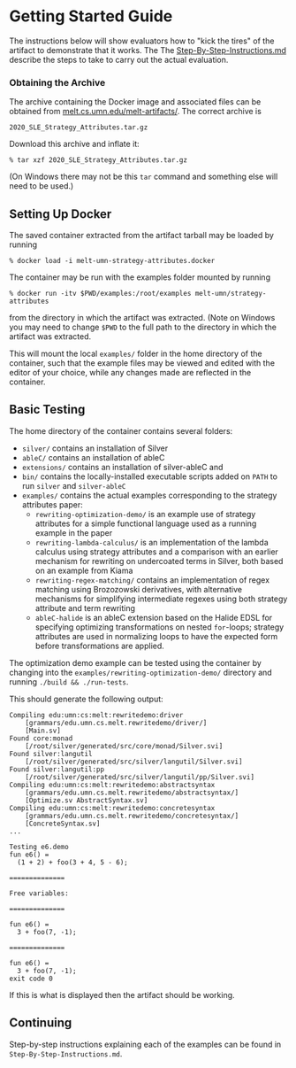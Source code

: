 # Getting Started Guide

The instructions below will show evaluators how to "kick the tires" of
the artifact to demonstrate that it works.  The The
[Step-By-Step-Instructions.md](Step-By-Step-Instructions.md) describe
the steps to take to carry out the actual evaluation.

### Obtaining the Archive

The archive containing the Docker image and associated files can be
obtained from
[melt.cs.umn.edu/melt-artifacts/](http://melt.cs.umn.edu/melt-artifacts/).
The correct archive is
```
2020_SLE_Strategy_Attributes.tar.gz
```
Download this archive and inflate it:
```
% tar xzf 2020_SLE_Strategy_Attributes.tar.gz
```
(On Windows there may not be this ``tar`` command and something else
will need to be used.)


## Setting Up Docker

The saved container extracted from the artifact tarball may be loaded by running
```
% docker load -i melt-umn-strategy-attributes.docker
```

The container may be run with the examples folder mounted by running
```
% docker run -itv $PWD/examples:/root/examples melt-umn/strategy-attributes
```
from the directory in which the artifact was extracted.  (Note on Windows you may
need to change `$PWD` to the full path to the directory in which the artifact
was extracted.

This will mount the local `examples/` folder in the home directory of the container,
such that the example files may be viewed and edited with the editor of your choice,
while any changes made are reflected in the container.

## Basic Testing

The home directory of the container contains several folders:
* `silver/` contains an installation of Silver
* `ableC/` contains an installation of ableC
* `extensions/` contains an installation of silver-ableC and 
* `bin/` contains the locally-installed executable scripts added on `PATH` to run `silver` and `silver-ableC`
* `examples/` contains the actual examples corresponding to the strategy attributes paper:
  * `rewriting-optimization-demo/` is an example use of strategy attributes for a simple functional language used as a running example in the paper
  * `rewriting-lambda-calculus/` is an implementation of the lambda calculus using strategy attributes and a comparison with an earlier mechanism for rewriting on undercoated terms in Silver, both based on an example from Kiama
  * `rewriting-regex-matching/` contains an implementation of regex matching using Brozozowski derivatives, with alternative mechanisms for simplifying intermediate regexes using both strategy attribute and term rewriting
  * `ableC-halide` is an ableC extension based on the Halide EDSL for specifying optimizing transformations on nested `for`-loops; strategy attributes are used in normalizing loops to have the expected form before transformations are applied.

The optimization demo example can be tested using the container by changing into
the `examples/rewriting-optimization-demo/` directory and running `./build && ./run-tests`.

This should generate the following output:
```
Compiling edu:umn:cs:melt:rewritedemo:driver
	[grammars/edu.umn.cs.melt.rewritedemo/driver/]
	[Main.sv]
Found core:monad
	[/root/silver/generated/src/core/monad/Silver.svi]
Found silver:langutil
	[/root/silver/generated/src/silver/langutil/Silver.svi]
Found silver:langutil:pp
	[/root/silver/generated/src/silver/langutil/pp/Silver.svi]
Compiling edu:umn:cs:melt:rewritedemo:abstractsyntax
	[grammars/edu.umn.cs.melt.rewritedemo/abstractsyntax/]
	[Optimize.sv AbstractSyntax.sv]
Compiling edu:umn:cs:melt:rewritedemo:concretesyntax
	[grammars/edu.umn.cs.melt.rewritedemo/concretesyntax/]
	[ConcreteSyntax.sv]
...

Testing e6.demo
fun e6() =
  (1 + 2) + foo(3 + 4, 5 - 6);

==============

Free variables: 

==============

fun e6() =
  3 + foo(7, -1);

==============

fun e6() =
  3 + foo(7, -1);
exit code 0
```
If this is what is displayed then the artifact should be working.

## Continuing

Step-by-step instructions explaining each of the examples can be found in `Step-By-Step-Instructions.md`.
